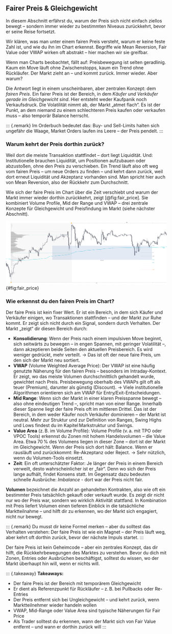 ## Fairer Preis & Gleichgewicht
In diesem Abschnitt erfährst du, warum der Preis sich nicht einfach ziellos bewegt – sondern immer wieder zu bestimmten Niveaus zurückkehrt, bevor er seine Reise fortsetzt.

Wir klären, was man unter einem fairen Preis versteht, warum er keine feste Zahl ist, und wie du ihn im Chart erkennst. Begriffe wie Mean Reversion, Fair Value oder VWAP wirken oft abstrakt – hier machen wir sie greifbar.

Wenn man Charts beobachtet, fällt auf: Preisbewegung ist selten geradlinig. Kaum ein Move läuft ohne Zwischenstopps, kaum ein Trend ohne Rückläufer. Der Markt zieht an – und kommt zurück. Immer wieder. Aber warum?

Die Antwort liegt in einem unscheinbaren, aber zentralen Konzept: dem _fairen Preis_. Ein fairer Preis ist der Bereich, in dem _Käufer und Verkäufer gerade im Gleichgewicht sind_. Hier entsteht weder Kaufpanik noch Verkaufsdruck. Die Volatilität nimmt ab, der Markt „atmet flach“. Es ist der Punkt, an dem niemand zu einem schlechteren Preis kaufen oder verkaufen muss – also temporär Balance herrscht.

::: {.remark}
  Im Orderbuch bedeutet das: Buy- und Sell-Limits halten sich ungefähr die Waage, Market Orders laufen ins Leere – der Preis pendelt.
:::

### Warum kehrt der Preis dorthin zurück? 

Weil dort die meiste Transaktion stattfindet – dort liegt Liquidität. Und: Institutionelle brauchen Liquidität, um Positionen aufzubauen oder abzustoßen, ohne den Preis zu verschieben. Ein Trend läuft also oft weg vom fairen Preis – um neue Orders zu finden – und kehrt dann zurück, weil dort erneut Liquidität und Akzeptanz vorhanden sind. Man spricht hier auch von Mean Reversion, also der Rückkehr zum Durchschnitt. 

Wie sich der faire Preis im Chart über die Zeit verschiebt und warum der Markt immer wieder dorthin zurückkehrt, zeigt [@fig:fair_price]. Sie kombiniert Volume Profile, Mid der Range und VWAP – drei zentrale Konzepte für Gleichgewicht und Preisfindung im Markt (siehe nächster Abschnitt).

![Der Preis entfernt sich vom Gleichgewicht (z. B. Mid der Range, VWAP), kehrt aber immer wieder dorthin zurück. Die Value Area im Volume Profile zeigt das Gleichgewicht vergangener Phasen – der VWAP spiegelt den dynamischen fairen Preis. Besonders gut erkennbar ist die erneute Konsolidierung oberhalb der alten Value Area – ein Zeichen für Re-Akzeptanz und Preisstabilisierung.](../../assets/fair_price.png){#fig:fair_price}

### Wie erkennst du den fairen Preis im Chart?

Der faire Preis ist kein fixer Wert. Er ist ein Bereich, in dem sich Käufer und Verkäufer einigen, wo Transaktionen stattfinden – und der Markt zur Ruhe kommt. Er zeigt sich nicht durch ein Signal, sondern durch Verhalten. Der Markt „zeigt“ dir diesen Bereich durch:

- **Konsolidierung**: Wenn der Preis nach einem impulsiven Move beginnt, sich seitwärts zu bewegen – in engen Spannen, mit geringer Volatilität –, dann akzeptieren beide Seiten den aktuellen Preisbereich. Es wird weniger gedrückt, mehr verteilt. → Das ist oft der neue faire Preis, um den sich der Markt neu sortiert.
- **VWAP** (Volume Weighted Average Price): Der VWAP ist eine häufig genutzte Näherung für den fairen Preis – besonders im Intraday-Kontext. Er zeigt, wo das meiste Volumen durchschnittlich gehandelt wurde, gewichtet nach Preis. Preisbewegung oberhalb des VWAPs gilt oft als teuer (Premium), darunter als günstig (Discount). → Viele institutionelle Algorithmen orientieren sich am VWAP für Entry/Exit-Entscheidungen.
- **Mid Range**: Wenn sich der Markt in einer klaren Preisspanne bewegt – also ohne eindeutigen Trend –, spricht man von einer Range. Innerhalb dieser Spanne liegt der faire Preis oft im mittleren Drittel. Das ist der Bereich, in dem weder Käufer noch Verkäufer dominieren – der Markt ist neutral. Mehr zur Struktur und zur Definition von Ranges, Swing Highs und Lows findest du im Kapitel Markstruktur und Swings.
- **Value Area** (z. B. im Volume Profile):  Volume Profile (v. a. mit TPO oder VPOC Tools) erkennst du Zonen mit hohem Handelsvolumen – die Value Area. Etwa 70 % des Volumens liegen in dieser Zone – dort ist der Markt im Gleichgewicht. Wenn der Preis sich dort hält: Balance. Wenn er rausläuft und zurückkommt: Re-Akzeptanz oder Reject. → Sehr nützlich, wenn du Volumen-Tools einsetzt.
- **Zeit**: Ein oft unterschätzter Faktor: Je länger der Preis in einem Bereich verweilt, desto wahrscheinlicher ist er „fair“. Denn wo sich der Preis lange aufhält, findet Konsens statt. Im Gegensatz dazu bedeuten schnelle Ausbrüche: *Imbalance* - dort war der Preis nicht fair.

**Volumen** bezeichnet die Anzahl an gehandelten Kontrakten, also wie oft ein bestimmter Preis tatsächlich gekauft oder verkauft wurde. Es zeigt dir nicht nur wo der Preis war, sondern wo wirklich Aktivität stattfand. In Kombination mit Preis liefert Volumen einen tieferen Einblick in die tatsächliche Marktteilnahme – und hilft dir zu erkennen, wo der Markt sich engagiert, nicht nur bewegt.

::: {.remark}
  Du musst dir keine Formel merken – aber du solltest das Verhalten verstehen: Der faire Preis ist wie ein Magnet – der Preis läuft weg, aber kehrt oft dorthin zurück, bevor der nächste Impuls startet.
:::

Der faire Preis ist kein Geheimcode – aber ein zentrales Konzept, das dir hilft, die Rückkehrbewegungen des Marktes zu verstehen. Bevor du dich mit Zonen, Entries oder Ausbrüchen beschäftigst, solltest du wissen, wo der Markt überhaupt hin will, wenn er nichts will.

::: {.takeaway}
**Takeaways:**

- Der faire Preis ist der Bereich mit temporärem Gleichgewicht
- Er dient als Referenzpunkt für Rückläufer – z. B. bei Pullbacks oder Re-Entries
- Der Preis entfernt sich bei Ungleichgewicht – und kehrt zurück, wenn Marktteilnehmer wieder handeln wollen
- VWAP, Mid-Range oder Value Area sind typische Näherungen für Fair Price
- Als Trader solltest du erkennen, wann der Markt sich von Fair Value entfernt – und wann er dorthin zurück will
:::